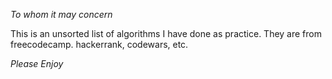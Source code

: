 *To whom it may concern*

This is an unsorted list of algorithms I have done as practice. They are from freecodecamp. hackerrank, codewars, etc.

*Please Enjoy*
